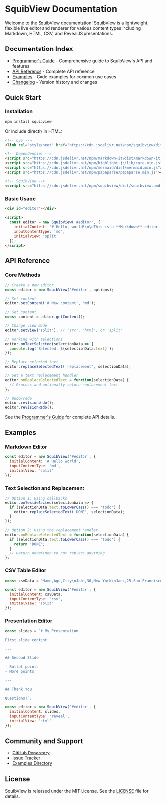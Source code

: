 # SquibView Documentation

Welcome to the SquibView documentation! SquibView is a lightweight, flexible live editor and renderer for various content types including Markdown, HTML, CSV, and RevealJS presentations.

## Documentation Index

- [Programmer's Guide](programmers-guide.md) - Comprehensive guide to SquibView's API and features
- [API Reference](#api-reference) - Complete API reference
- [Examples](#examples) - Code examples for common use cases
- [Changelog](../CHANGELOG.md) - Version history and changes

## Quick Start

### Installation

```bash
npm install squibview
```

Or include directly in HTML:

```html
<!-- CSS -->
<link rel="stylesheet" href="https://cdn.jsdelivr.net/npm/squibview/dist/squibview.min.css">

<!-- Dependencies -->
<script src="https://cdn.jsdelivr.net/npm/markdown-it/dist/markdown-it.min.js"></script>
<script src="https://cdn.jsdelivr.net/npm/highlight.js/lib/core.min.js"></script>
<script src="https://cdn.jsdelivr.net/npm/mermaid/dist/mermaid.min.js"></script>
<script src="https://cdn.jsdelivr.net/npm/papaparse/papaparse.min.js"></script>

<!-- SquibView -->
<script src="https://cdn.jsdelivr.net/npm/squibview/dist/squibview.umd.min.js"></script>
```

### Basic Usage

```html
<div id="editor"></div>

<script>
  const editor = new SquibView('#editor', {
    initialContent: '# Hello, world!\n\nThis is a **Markdown** editor.',
    inputContentType: 'md',
    initialView: 'split'
  });
</script>
```

## API Reference

### Core Methods

```javascript
// Create a new editor
const editor = new SquibView('#editor', options);

// Set content
editor.setContent('# New content', 'md');

// Get content
const content = editor.getContent();

// Change view mode
editor.setView('split'); // 'src', 'html', or 'split'

// Working with selections
editor.onTextSelected(selectionData => {
  console.log(`Selected: ${selectionData.text}`);
});

// Replace selected text
editor.replaceSelectedText('replacement', selectionData);

// Set a text replacement handler
editor.onReplaceSelectedText = function(selectionData) {
  // Process and optionally return replacement text
};

// Undo/redo
editor.revisionUndo();
editor.revisionRedo();
```

See the [Programmer's Guide](programmers-guide.md) for complete API details.

## Examples

### Markdown Editor

```javascript
const editor = new SquibView('#editor', {
  initialContent: '# Hello world',
  inputContentType: 'md',
  initialView: 'split'
});
```

### Text Selection and Replacement

```javascript
// Option 1: Using callbacks
editor.onTextSelected(selectionData => {
  if (selectionData.text.toLowerCase() === 'todo') {
    editor.replaceSelectedText('DONE', selectionData);
  }
});

// Option 2: Using the replacement handler
editor.onReplaceSelectedText = function(selectionData) {
  if (selectionData.text.toLowerCase() === 'todo') {
    return 'DONE';
  }
  // Return undefined to not replace anything
};
```

### CSV Table Editor

```javascript
const csvData = 'Name,Age,City\nJohn,30,New York\nJane,25,San Francisco';

const editor = new SquibView('#editor', {
  initialContent: csvData,
  inputContentType: 'csv',
  initialView: 'split'
});
```

### Presentation Editor

```javascript
const slides = `# My Presentation

First slide content

---

## Second Slide

- Bullet points
- More points

---

## Thank You

Questions?`;

const editor = new SquibView('#editor', {
  initialContent: slides,
  inputContentType: 'reveal',
  initialView: 'html'
});
```

## Community and Support

- [GitHub Repository](https://github.com/deftio/squibview)
- [Issue Tracker](https://github.com/deftio/squibview/issues)
- [Examples Directory](../examples/)

## License

SquibView is released under the MIT License. See the [LICENSE](../LICENSE.txt) file for details.